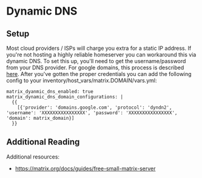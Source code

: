 # Dynamic DNS

## Setup

Most cloud providers / ISPs will charge you extra for a static IP address. If you're
not hosting a highly reliable homeserver you can workaround this via dynamic DNS. To
set this up, you'll need to get the username/password from your DNS provider. For
google domains, this process is described [here](https://support.google.com/domains/answer/6147083).
After you've gotten the proper credentials you can add the following config to your inventory/host_vars/matrix.DOMAIN/vars.yml:

```
matrix_dyanmic_dns_enabled: true
matrix_dynamic_dns_domain_configurations: |
  {{
    [{'provider': 'domains.google.com', 'protocol': 'dyndn2', 'username': 'XXXXXXXXXXXXXXXX', 'password': 'XXXXXXXXXXXXXXXX', 'domain': matrix_domain}]
  }}
```

## Additional Reading

Additional resources:

- https://matrix.org/docs/guides/free-small-matrix-server

